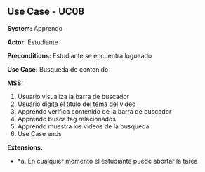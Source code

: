 
##  Use Case - UC08

**System:** Apprendo

**Actor:** Estudiante

**Preconditions:** Estudiante se encuentra logueado

**Use Case:** Busqueda de contenido

**MSS:**

1. Usuario visualiza la barra de buscador
2. Usuario digita el título del tema del video
3. Apprendo verifica contenido de la barra de buscador
4. Apprendo busca tag relacionados
5. Apprendo muestra los videos de la búsqueda
6. Use Case ends

**Extensions:**

- *a. En cualquier momento el estudiante puede abortar la tarea

